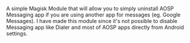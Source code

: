 A simple Magisk Module that will allow you to simply uninstall AOSP Messaging app if you are using another app for messages (eg. Google Messages).
I have made this module since it's not possible to disable Messaging app like Dialer and most of AOSP apps directly from Android settings.
